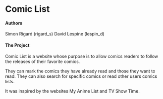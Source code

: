 # Comic List

#### Authors
Simon Rigard (rigard_s)
David Lespine (lespin_d)

#### The Project
Comic List is a website whose purpose is to allow
comics readers to follow the releases of their favorite comics.

They can mark the comics they have already read and those they want to read.
They can also search for specific comics or read other users comics lists.

It was inspired by the websites My Anime List and
TV Show Time.
